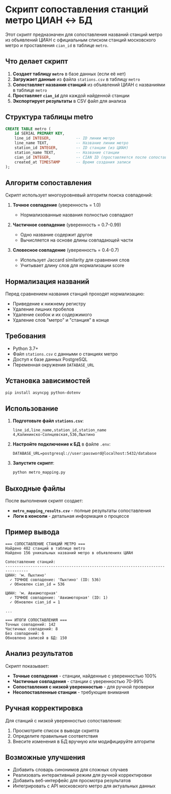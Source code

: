 # Скрипт сопоставления станций метро ЦИАН ↔ БД

Этот скрипт предназначен для сопоставления названий станций метро из объявлений ЦИАН с официальным списком станций московского метро и проставления `cian_id` в таблице `metro`.

## Что делает скрипт

1. **Создает таблицу `metro`** в базе данных (если её нет)
2. **Загружает данные** из файла `stations.csv` в таблицу `metro`
3. **Сопоставляет названия станций** из объявлений ЦИАН с названиями в таблице `metro`
4. **Проставляет `cian_id`** для каждой найденной станции
5. **Экспортирует результаты** в CSV файл для анализа

## Структура таблицы metro

```sql
CREATE TABLE metro (
    id SERIAL PRIMARY KEY,
    line_id INTEGER,           -- ID линии метро
    line_name TEXT,            -- Название линии метро
    station_id INTEGER,        -- ID станции (из ЦИАН)
    station_name TEXT,         -- Название станции
    cian_id INTEGER,           -- CIAN ID (проставляется после сопоставления)
    created_at TIMESTAMP       -- Время создания записи
);
```

## Алгоритм сопоставления

Скрипт использует многоуровневый алгоритм поиска совпадений:

1. **Точное совпадение** (уверенность = 1.0)
   - Нормализованные названия полностью совпадают

2. **Частичное совпадение** (уверенность = 0.7-0.99)
   - Одно название содержит другое
   - Вычисляется на основе длины совпадающей части

3. **Словесное совпадение** (уверенность = 0.4-0.7)
   - Использует Jaccard similarity для сравнения слов
   - Учитывает длину слов для нормализации score

## Нормализация названий

Перед сравнением названия станций проходят нормализацию:

- Приведение к нижнему регистру
- Удаление лишних пробелов
- Удаление скобок и их содержимого
- Удаление слов "метро" и "станция" в конце

## Требования

- Python 3.7+
- Файл `stations.csv` с данными о станциях метро
- Доступ к базе данных PostgreSQL
- Переменная окружения `DATABASE_URL`

## Установка зависимостей

```bash
pip install asyncpg python-dotenv
```

## Использование

1. **Подготовьте файл `stations.csv`**:
   ```csv
   line_id,line_name,station_id,station_name
   4,Калининско-Солнцевская,536,Пыхтино
   ```

2. **Настройте подключение к БД** в файле `.env`:
   ```
   DATABASE_URL=postgresql://user:password@localhost:5432/database
   ```

3. **Запустите скрипт**:
   ```bash
   python metro_mapping.py
   ```

## Выходные файлы

После выполнения скрипт создает:

- **`metro_mapping_results.csv`** - полные результаты сопоставления
- **Логи в консоли** - детальная информация о процессе

## Пример вывода

```
=== СОПОСТАВЛЕНИЕ СТАНЦИЙ МЕТРО ===
Найдено 482 станций в таблице metro
Найдено 156 уникальных названий метро в объявлениях ЦИАН

Сопоставление станций:
--------------------------------------------------------------------------------
ЦИАН: 'м. Пыхтино'
  ✓ ТОЧНОЕ совпадение: 'Пыхтино' (ID: 536)
  ✓ Обновлен cian_id = 536

ЦИАН: 'м. Авиамоторная'
  ✓ ТОЧНОЕ совпадение: 'Авиамоторная' (ID: 1)
  ✓ Обновлен cian_id = 1

...

=== ИТОГИ СОПОСТАВЛЕНИЯ ===
Точных совпадений: 142
Частичных совпадений: 8
Без совпадений: 6
Обновлено записей в БД: 150
```

## Анализ результатов

Скрипт показывает:

- **Точные совпадения** - станции, найденные с уверенностью 100%
- **Частичные совпадения** - станции с уверенностью 70-99%
- **Сопоставления с низкой уверенностью** - для ручной проверки
- **Несопоставленные станции** - требующие внимания

## Ручная корректировка

Для станций с низкой уверенностью сопоставления:

1. Просмотрите список в выводе скрипта
2. Определите правильные соответствия
3. Внесите изменения в БД вручную или модифицируйте алгоритм

## Возможные улучшения

- Добавить словарь синонимов для сложных случаев
- Реализовать интерактивный режим для ручной корректировки
- Добавить веб-интерфейс для просмотра результатов
- Интегрировать с API московского метро для актуальных данных
